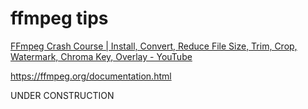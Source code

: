 # ffmpeg tips



[FFmpeg Crash Course | Install, Convert, Reduce File Size, Trim, Crop, Watermark, Chroma Key, Overlay - YouTube](https://youtu.be/yieG9DZQ_vM)



https://ffmpeg.org/documentation.html



UNDER CONSTRUCTION
